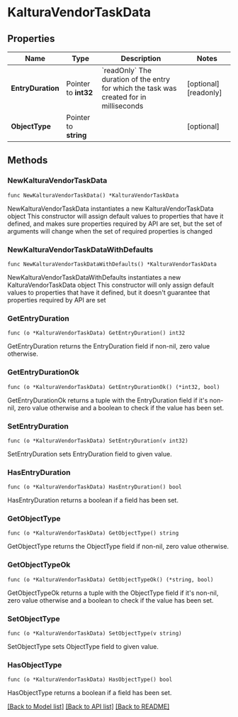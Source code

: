 # KalturaVendorTaskData

## Properties

Name | Type | Description | Notes
------------ | ------------- | ------------- | -------------
**EntryDuration** | Pointer to **int32** | &#x60;readOnly&#x60;  The duration of the entry for which the task was created for in milliseconds | [optional] [readonly] 
**ObjectType** | Pointer to **string** |  | [optional] 

## Methods

### NewKalturaVendorTaskData

`func NewKalturaVendorTaskData() *KalturaVendorTaskData`

NewKalturaVendorTaskData instantiates a new KalturaVendorTaskData object
This constructor will assign default values to properties that have it defined,
and makes sure properties required by API are set, but the set of arguments
will change when the set of required properties is changed

### NewKalturaVendorTaskDataWithDefaults

`func NewKalturaVendorTaskDataWithDefaults() *KalturaVendorTaskData`

NewKalturaVendorTaskDataWithDefaults instantiates a new KalturaVendorTaskData object
This constructor will only assign default values to properties that have it defined,
but it doesn't guarantee that properties required by API are set

### GetEntryDuration

`func (o *KalturaVendorTaskData) GetEntryDuration() int32`

GetEntryDuration returns the EntryDuration field if non-nil, zero value otherwise.

### GetEntryDurationOk

`func (o *KalturaVendorTaskData) GetEntryDurationOk() (*int32, bool)`

GetEntryDurationOk returns a tuple with the EntryDuration field if it's non-nil, zero value otherwise
and a boolean to check if the value has been set.

### SetEntryDuration

`func (o *KalturaVendorTaskData) SetEntryDuration(v int32)`

SetEntryDuration sets EntryDuration field to given value.

### HasEntryDuration

`func (o *KalturaVendorTaskData) HasEntryDuration() bool`

HasEntryDuration returns a boolean if a field has been set.

### GetObjectType

`func (o *KalturaVendorTaskData) GetObjectType() string`

GetObjectType returns the ObjectType field if non-nil, zero value otherwise.

### GetObjectTypeOk

`func (o *KalturaVendorTaskData) GetObjectTypeOk() (*string, bool)`

GetObjectTypeOk returns a tuple with the ObjectType field if it's non-nil, zero value otherwise
and a boolean to check if the value has been set.

### SetObjectType

`func (o *KalturaVendorTaskData) SetObjectType(v string)`

SetObjectType sets ObjectType field to given value.

### HasObjectType

`func (o *KalturaVendorTaskData) HasObjectType() bool`

HasObjectType returns a boolean if a field has been set.


[[Back to Model list]](../README.md#documentation-for-models) [[Back to API list]](../README.md#documentation-for-api-endpoints) [[Back to README]](../README.md)


